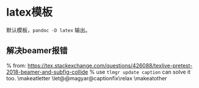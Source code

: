 # latex模板

默认模板，`pandoc -D latex` 输出。

## 解决beamer报错
% from: https://tex.stackexchange.com/questions/426088/texlive-pretest-2018-beamer-and-subfig-collide
% use `tlmgr update caption` can solve it too.
\makeatletter
\let\@@magyar@captionfix\relax
\makeatother